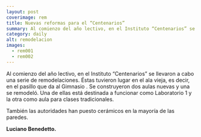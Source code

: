 ```yaml
---
layout: post
coverimage: rem
title: Nuevas reformas para el “Centenarios”
summary: Al comienzo del año lectivo, en el Instituto “Centenarios” se llevaron a cabo una serie de remodelaciones.
category: daily
alt: remodelacion
images:
  - rem001
  - rem002
---
```

Al comienzo del año lectivo, en el Instituto “Centenarios” se llevaron a cabo una serie de remodelaciones. Éstas tuvieron lugar en el ala vieja, es decir, en el pasillo que da al Gimnasio . Se construyeron dos aulas nuevas y una se remodeló. Una de ellas está destinada a funcionar como Laboratorio 1 y la otra como aula para clases tradicionales.

También las autoridades han puesto cerámicos en la mayoría de las paredes.

**Luciano Benedetto.**
